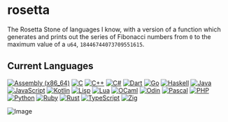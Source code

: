 # rosetta
The Rosetta Stone of languages I know, with a version of a function which generates and prints out the series of Fibonacci numbers from `0` to the maximum value of a `u64`, `18446744073709551615`.

## Current Languages

[![Assembly (x86_64)](https://img.shields.io/badge/assembly%20%28x64%29-black?style=for-the-badge&logo=AssemblyScript)](https://github.com/uptudev/rosetta/blob/main/Assembly%20%28x86_64%29/fibonacci.asm)
[![C](https://img.shields.io/badge/c-black?style=for-the-badge&logo=c)](https://github.com/uptudev/rosetta/blob/main/C/fibonacci.c)
[![C++](https://img.shields.io/badge/c++-black?style=for-the-badge&logo=cplusplus)](https://github.com/uptudev/rosetta/blob/main/C%2B%2B/fibonacci.cpp)
[![C#](https://img.shields.io/badge/c%23-black?style=for-the-badge&logo=csharp)](https://github.com/uptudev/rosetta/blob/main/C%23/fibonacci.cs)
[![Dart](https://img.shields.io/badge/Dart-black?style=for-the-badge&logo=dart)](https://github.com/uptudev/rosetta/blob/main/Dart/fibonacci.dart)
[![Go](https://img.shields.io/badge/Go-black?style=for-the-badge&logo=go)](https://github.com/uptudev/rosetta/blob/main/Go/fibonacci.go)
[![Haskell](https://img.shields.io/badge/Haskell-black?style=for-the-badge&logo=haskell)](https://github.com/uptudev/rosetta/blob/main/Haskell/fibonacci.hs)
[![Java](https://img.shields.io/badge/Java-black?style=for-the-badge&logo=openjdk)](https://github.com/uptudev/rosetta/blob/main/Java/fibonacci.java)
[![JavaScript](https://img.shields.io/badge/JavaScript-black?style=for-the-badge&logo=javascript)](https://github.com/uptudev/rosetta/blob/main/JavaScript/fibonacci.js)
[![Kotlin](https://img.shields.io/badge/Kotlin-black?style=for-the-badge&logo=kotlin)](https://github.com/uptudev/rosetta/blob/main/Kotlin/fibonacci.kt)
[![Lisp](https://img.shields.io/badge/Lisp-black?style=for-the-badge&logo=racket)](https://github.com/uptudev/rosetta/blob/main/Lisp/fibonacci.lisp)
[![Lua](https://img.shields.io/badge/Lua-black?style=for-the-badge&logo=lua)](https://github.com/uptudev/rosetta/blob/main/Lua/fibonacci.lua)
[![OCaml](https://img.shields.io/badge/OCaml-black?style=for-the-badge&logo=ocaml)](https://github.com/uptudev/rosetta/blob/main/OCaml/fibonacci.ml)
[![Odin](https://img.shields.io/badge/Odin-black?style=for-the-badge&logo=osano)](https://github.com/uptudev/rosetta/blob/main/Odin/fibonacci.odin)
[![Pascal](https://img.shields.io/badge/Pascal-black?style=for-the-badge&logo=Planet)](https://github.com/uptudev/rosetta/blob/main/Pascal/fibonacci.pas)
[![PHP](https://img.shields.io/badge/PHP-black?style=for-the-badge&logo=php)](https://github.com/uptudev/rosetta/blob/main/PHP/fibonacci.php)
[![Python](https://img.shields.io/badge/Python-black?style=for-the-badge&logo=python)](https://github.com/uptudev/rosetta/blob/main/Python/fibonacci.py)
[![Ruby](https://img.shields.io/badge/ruby-black?style=for-the-badge&logo=ruby)](https://github.com/uptudev/rosetta/blob/main/Ruby/fibonacci.rb)
[![Rust](https://img.shields.io/badge/rust-black?style=for-the-badge&logo=rust)](https://github.com/uptudev/rosetta/blob/main/Rust/fibonacci.rs)
[![TypeScript](https://img.shields.io/badge/TypeScript-black?style=for-the-badge&logo=TypeScript)](https://github.com/uptudev/rosetta/blob/main/TypeScript/fibonacci.ts)
[![Zig](https://img.shields.io/badge/Zig-black?style=for-the-badge&logo=Zig)](https://github.com/uptudev/rosetta/blob/main/Zig/fibonacci.zig)

![Image](https://i.imgur.com/S3YkEpr.png)
